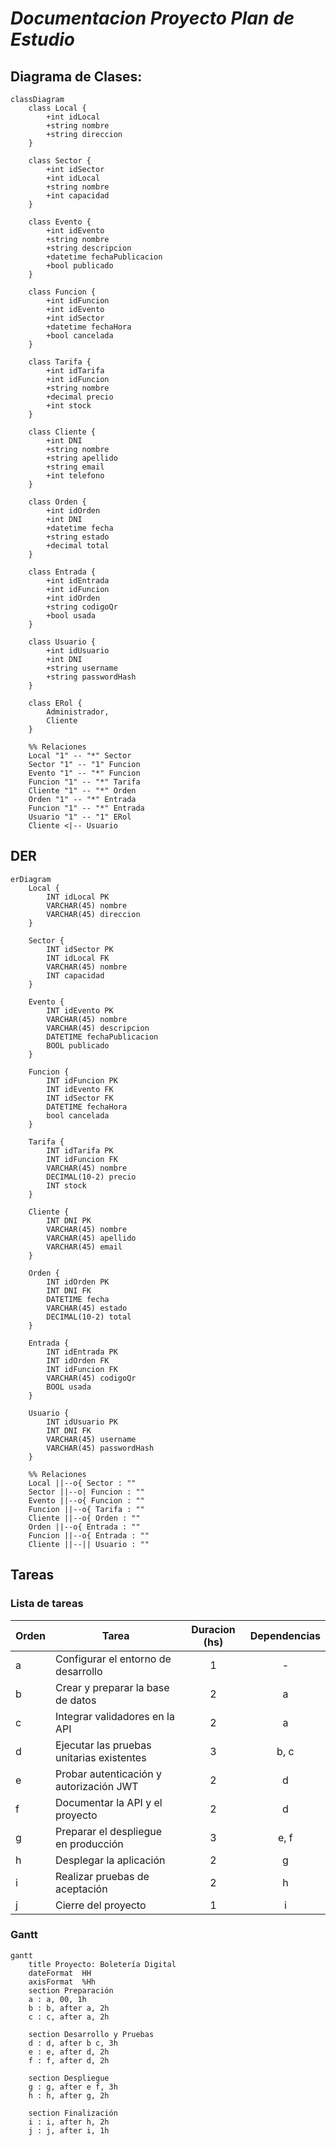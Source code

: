 # ***Documentacion Proyecto Plan de Estudio***

## **Diagrama de Clases:**


```mermaid
classDiagram
    class Local {
        +int idLocal
        +string nombre
        +string direccion
    }

    class Sector {
        +int idSector
        +int idLocal
        +string nombre
        +int capacidad
    }

    class Evento {
        +int idEvento
        +string nombre
        +string descripcion
        +datetime fechaPublicacion
        +bool publicado
    }

    class Funcion {
        +int idFuncion
        +int idEvento
        +int idSector
        +datetime fechaHora
        +bool cancelada
    }

    class Tarifa {
        +int idTarifa
        +int idFuncion
        +string nombre
        +decimal precio
        +int stock
    }

    class Cliente {
        +int DNI
        +string nombre
        +string apellido
        +string email
        +int telefono
    }

    class Orden {
        +int idOrden
        +int DNI
        +datetime fecha
        +string estado
        +decimal total
    }

    class Entrada {
        +int idEntrada
        +int idFuncion
        +int idOrden
        +string codigoQr
        +bool usada
    }

    class Usuario {
        +int idUsuario
        +int DNI
        +string username
        +string passwordHash
    }

    class ERol {
        Administrador,
        Cliente
    }

    %% Relaciones
    Local "1" -- "*" Sector
    Sector "1" -- "1" Funcion 
    Evento "1" -- "*" Funcion 
    Funcion "1" -- "*" Tarifa 
    Cliente "1" -- "*" Orden 
    Orden "1" -- "*" Entrada
    Funcion "1" -- "*" Entrada 
    Usuario "1" -- "1" ERol
    Cliente <|-- Usuario
```

## **DER**

```mermaid 
erDiagram
    Local {
        INT idLocal PK
        VARCHAR(45) nombre
        VARCHAR(45) direccion
    }

    Sector {
        INT idSector PK
        INT idLocal FK
        VARCHAR(45) nombre
        INT capacidad
    }

    Evento {
        INT idEvento PK
        VARCHAR(45) nombre
        VARCHAR(45) descripcion
        DATETIME fechaPublicacion
        BOOL publicado
    }

    Funcion {
        INT idFuncion PK
        INT idEvento FK
        INT idSector FK
        DATETIME fechaHora
        bool cancelada
    }

    Tarifa {
        INT idTarifa PK
        INT idFuncion FK
        VARCHAR(45) nombre
        DECIMAL(10-2) precio
        INT stock
    }

    Cliente {
        INT DNI PK
        VARCHAR(45) nombre
        VARCHAR(45) apellido
        VARCHAR(45) email
    }

    Orden {
        INT idOrden PK
        INT DNI FK
        DATETIME fecha
        VARCHAR(45) estado
        DECIMAL(10-2) total
    }

    Entrada {
        INT idEntrada PK
        INT idOrden FK
        INT idFuncion FK
        VARCHAR(45) codigoQr
        BOOL usada
    }

    Usuario {
        INT idUsuario PK
        INT DNI FK
        VARCHAR(45) username
        VARCHAR(45) passwordHash
    }

    %% Relaciones
    Local ||--o{ Sector : ""
    Sector ||--o| Funcion : ""
    Evento ||--o{ Funcion : ""
    Funcion ||--o{ Tarifa : ""
    Cliente ||--o{ Orden : ""
    Orden ||--o{ Entrada : ""
    Funcion ||--o{ Entrada : ""
    Cliente ||--|| Usuario : ""
```

## **Tareas**

### **Lista de tareas**

| **Orden** | **Tarea**                         | **Duracion (hs)** | **Dependencias** |
|-------|---------------------------------------|:-------------:|:------------:|
|a  |Configurar el entorno de desarrollo        | 1             | -            |
|b	|Crear y preparar la base de datos	        | 2	            | a            |
|c	|Integrar validadores en la API	            | 2	            | a            |
|d	|Ejecutar las pruebas unitarias existentes	| 3	            | b, c         |
|e	|Probar autenticación y autorización JWT	| 2	            | d            |
|f	|Documentar la API y el proyecto	        | 2	            | d            |
|g	|Preparar el despliegue en producción	    | 3	            | e, f         |
|h	|Desplegar la aplicación	                | 2	            | g            |
|i	|Realizar pruebas de aceptación	            | 2	            | h            |
|j	|Cierre del proyecto	                    | 1	            | i            |

### **Gantt**

```mermaid
gantt
    title Proyecto: Boletería Digital
    dateFormat  HH
    axisFormat  %Hh
    section Preparación
    a : a, 00, 1h
    b : b, after a, 2h
    c : c, after a, 2h

    section Desarrollo y Pruebas
    d : d, after b c, 3h
    e : e, after d, 2h
    f : f, after d, 2h

    section Despliegue
    g : g, after e f, 3h
    h : h, after g, 2h

    section Finalización
    i : i, after h, 2h
    j : j, after i, 1h
```
